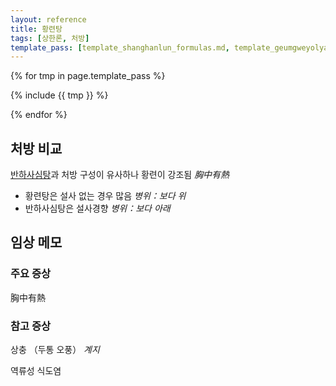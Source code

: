 ```yaml
---
layout: reference
title: 황련탕
tags: [상한론, 처방]
template_pass: [template_shanghanlun_formulas.md, template_geumgweyolyag_formulas.md, template_etc_formulas.md]
---
```



{% for tmp in page.template_pass %}

{% include {{ tmp }} %}

{% endfor %}

## 처방 비교

[반하사심탕]({{site.formulaurl}}/반하사심탕)과 처방 구성이 유사하나 황련이 강조됨 _胸中有熱_
* 황련탕은 설사 없는 경우 많음 _병위：보다 위_
* 반하사심탕은 설사경향 _병위：보다 아래_


## 임상 메모


### 주요 증상

胸中有熱


### 참고 증상

상충 （두통 오풍） _계지_

역류성 식도염

